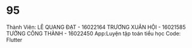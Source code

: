 # 95
Thành Viên: LÊ QUANG ĐẠT - 16022164
            TRƯƠNG XUÂN HỘI - 16021585
            TƯỞNG CÔNG THÀNH - 16022450
App:Luyện tập toán tiểu học
Code: Flutter
